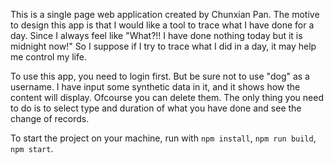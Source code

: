 This is a single page web application created by Chunxian Pan.
The motive to design this app is that I would like a tool to trace what I have done for a day. Since I always feel like "What?!! I have done nothing today but it is midnight now!"
So I suppose if I try to trace what I did in a day, it may help me control my life.

To use this app, you need to login first. But be sure not to use "dog" as a username.
I have input some synthetic data in it, and it shows how the content will display. Ofcourse you can delete them.
The only thing you need to do is to select type and duration of what you have done and see the change of records.

To start the project on your machine, run with `npm install`, `npm run build`, `npm start`.
